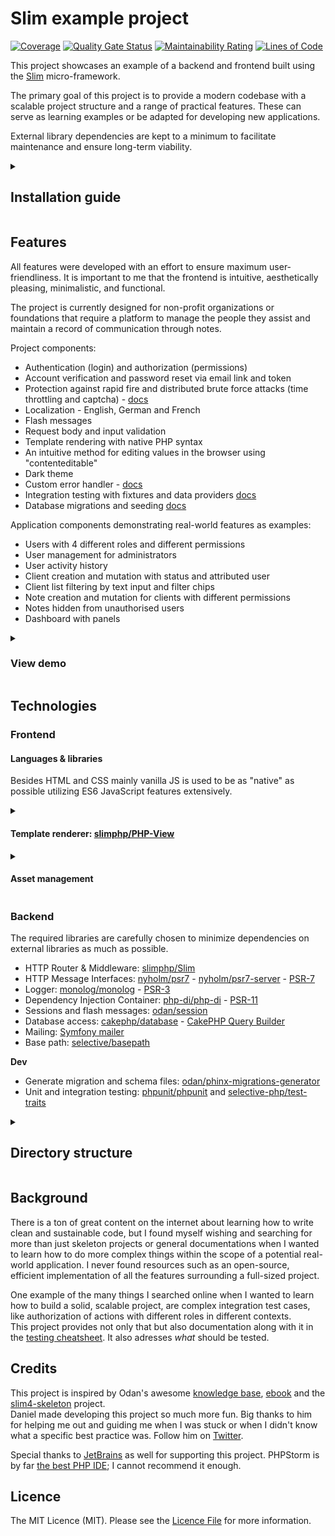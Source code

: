# Slim example project

[![Coverage](https://sonarcloud.io/api/project_badges/measure?project=samuelgfeller_slim-example-project&metric=coverage)](https://sonarcloud.io/summary/new_code?id=samuelgfeller_slim-example-project)
[![Quality Gate Status](https://sonarcloud.io/api/project_badges/measure?project=samuelgfeller_slim-example-project&metric=alert_status)](https://sonarcloud.io/summary/new_code?id=samuelgfeller_slim-example-project)
[![Maintainability Rating](https://sonarcloud.io/api/project_badges/measure?project=samuelgfeller_slim-example-project&metric=sqale_rating)](https://sonarcloud.io/summary/new_code?id=samuelgfeller_slim-example-project)
[![Lines of Code](https://sonarcloud.io/api/project_badges/measure?project=samuelgfeller_slim-example-project&metric=ncloc)](https://sonarcloud.io/summary/new_code?id=samuelgfeller_slim-example-project)

This project showcases an example of a backend and frontend built using the
[Slim](https://www.slimframework.com/) micro-framework.  

The primary goal of this project is to provide a modern codebase with a scalable project structure and 
a range of practical features. These can serve as learning examples or be adapted for developing new 
applications. 

External library dependencies are kept to a minimum to facilitate maintenance and ensure long-term viability.


<details>
  <summary><h2>Installation guide</h2></summary>

In order to install and run this project, you need to have PHP 8, Composer, and a MariaDB or MySQL server 
installed and running on your machine.

### 1. Create project

Navigate to the directory you want to create the project in and run 
the following command, replacing `[project-name]` with the desired name for your project:
```bash
composer create-project samuelgfeller/slim-example-project [project-name]
```
This will create a new directory with the specified name and install all necessary dependencies.

Alternatively, you can use GitHub's 
[Use this template](https://docs.github.com/en/repositories/creating-and-managing-repositories/creating-a-repository-from-a-template)
feature to quickly create a repository with the code of this project. 
Checkout this repository in your preferred IDE before proceeding.

### 2. Set up the database
After opening the project in your IDE, copy the file `config/local/env.example.php` to `config/local/env.php` 
and fill in your database credentials.  

Then, create your database and update the `config/local/env.dev.php` file with the name of your 
database, like this:
```php
$settings['db']['database'] = 'my_database_name';
```
After that, create a separate test database and update the `config/local/env.test.php` file with its
name. The name must contain the word "test" as a safety measure to prevent accidentally truncating 
the development database:
```php
$settings['db']['database'] = 'my_database_name_test';
```

### 3. Run migrations
Open the terminal in the project's root directory and run the following command to create the necessary 
tables for the project:
```bash
composer migrate
```

### 4. Insert data
You can choose to insert only the minimal amount of data required for the app to function, or also 
include some dummy example data.

To insert both minimal and dummy data, run:
```bash
composer seed
```

To insert only the minimal data, run:
```bash
composer seed:minimal
```

### 5. Update GitHub workflows

**Deployment**   
If you are not planning on 
deploying your app at this time, delete or comment out the contents of the 
`.github/workflows/master.yml` file.  
  
To deploy your app, update the `.github/workflows/master.yml` file according to your needs and 
add your server's credentials to GitHub's 
[Actions secrets](https://docs.github.com/en/actions/security-guides/encrypted-secrets).

**Build testing**   
To run the project's tests automatically when pushing, update the 
`.github/workflows/develop.yml` file.   
**Replace the matrix value "test-database" `slim_example_project_test` with the name of 
your test database** as specified in `config/local/env.test.php`.
If you are not using SonarCloud, remove the "SonarCloud Scan" step from the workflow.

### Done!
That's it! Your project should now be fully set up and ready to use.  
You can serve it locally by running `php -S localhost:8080 -t public/` in the project's root 
directory and share it on a version control such as GitHub.

If you notice anything and have a suggestion, please let me know in the 
[feedback issue](https://github.com/samuelgfeller/slim-example-project/issues/1).

</details>


## Features
All features were developed with an effort to ensure maximum user-friendliness. 
It is important to me that the frontend is intuitive, aesthetically pleasing, minimalistic, and functional.

The project is currently designed for non-profit organizations or foundations that require a platform 
to manage the people they assist and maintain a record of communication through notes.

Project components:
* Authentication (login) and authorization (permissions)
* Account verification and password reset via email link and token
* Protection against rapid fire and distributed brute force attacks (time throttling and
  captcha) - [docs](https://github.com/samuelgfeller/slim-example-project/blob/master/docs/security-concept.md)
* Localization - English, German and French
* Flash messages
* Request body and input validation
* Template rendering with native PHP syntax
* An intuitive method for editing values in the browser using "contenteditable"
* Dark theme
* Custom error handler - [docs](https://github.com/samuelgfeller/slim-example-project/blob/master/docs/error-handling.md)
* Integration testing with fixtures and data providers [docs](https://github.com/samuelgfeller/slim-example-project/blob/master/docs/testing/testing-cheatsheet.md)
* Database migrations and seeding [docs](https://github.com/samuelgfeller/slim-example-project/blob/master/docs/cheatsheet.md#database-migrations)

Application components demonstrating real-world features as examples:
* Users with 4 different roles and different permissions
* User management for administrators
* User activity history
* Client creation and mutation with status and attributed user
* Client list filtering by text input and filter chips
* Note creation and mutation for clients with different permissions
* Notes hidden from unauthorised users 
* Dashboard with panels

<details>
  <summary><h3>View demo</h3></summary>

Link: [demo.slim-example-project.samuel-gfeller.ch](https://demo.slim-example-project.samuel-gfeller.ch)  
Usernames: `admin@user.com`, `managing-advisor@user.com`, `advisor@user.com`, `newcomer@user.com`  
Password: 12345678  
The database is reset every hour.

</details>

## Technologies

### Frontend

#### Languages & libraries

Besides HTML and CSS mainly vanilla JS is used to be as "native" as possible utilizing ES6 
JavaScript features extensively.

<details>
  <summary><h4>Template renderer: <a href="https://github.com/slimphp/PHP-View">slimphp/PHP-View</a></h4></summary>

Advantages: 
* Native PHP syntax 
* Very lightweight  
* Easy text translation

Disadvantages:
* The package is much less popular than twig which means that it may be less maintained, has limited documentation, 
and may have limited features (in terms of tools, not syntax)    
* Output strings have to be escaped manually to be protected against XSS attacks   

The fact that the package is less commonly used and potentially less well maintained isn't too concerning 
because it is relatively simple and doesn't involve a lot of code, unlike Twig which creates its own syntax. 
As a result, it requires less maintenance.  

Since it uses native PHP syntax, limited documentation is acceptable, and the "lack" of features can 
be addressed with the help of a middleware (`PhpViewExtensionMiddleware.php`).  

For the XSS protection, strings can be escaped anywhere in the project using the global function `html()`.

</details>
<details>
  <summary><h4>Asset management</h4></summary>

Hard-coding asset paths in templates is not recommended mainly because of the versioning issue. 
Since browsers cache assets to avoid repeated loading, when a JS or CSS file is updated, it is 
important to signal the browser to fetch the latest version by appending a GET parameter to the 
asset link (e.g. `?v=1.0.0`).  
The version from the config file `default.php` key `['deployment']['version']` is used.

**Include JS and CSS files**  
At the beginning of each template file, the list of required stylesheets, JS scripts and 
JS modules are added as attributes to the `PhpRenderer` (`$this` in the template file):  
```php
// CSS
$this->addAttribute('css', ['assets/general/page-component/form/form.css',]);  
// JS
$this->addAttribute('js', ['assets/error/error.js',]);  
// JS module
$this->addAttribute('jsModules', ['assets/general/dark-mode/dark-mode.js',]);  
```

They are then added to the HTML in `layout.php` with the current version number. 

**JS modules included via import**  
One of the remarkable aspects of ES6 is the `import` statement, as it simplifies the utilization 
of code from other JavaScript files without the need for explicit requirement in the template.   
To address the versioning issue, the script `JsImportVersionAdder.php` 
(called in `PhpViewExtensionMiddleware.php`) traverses through all JavaScript files and updates
the version GET parameter in the import statements.   
So after a version bump in the config file,
it is important to load any page (doesn't matter which one) on the development machine before 
pushing / deploying in order for every JS module to be updated.  
`JsImportVersionAdder.php` is disabled in production since the deployed files are supposed to 
contain the correct versioning information in their import declarations already.

**Other asset paths**  
Image and other paths are directly linked in the templates' tag (e.g. `<img src="">`), and in certain IDEs like PHPStorm, 
the `public/` directory can be marked as Resource Root, enabling automatic path auto-completion.   
The base path is always the public directory.

When an asset is refactored (renamed or moved), the path is automatically updated wherever the 
IDE recognizes the asset path. This functionality works when linking to assets directly in the 
HTML `src` or `href` tag, but unfortunately, it does not apply when they are added via the 
PHP `addAttribute` function.   
Until we can explicitly indicate to the IDE that a specific string represents a path, we have to manually 
modify these paths when refactoring JS/CSS files.

</details>

### Backend
The required libraries are carefully chosen to minimize dependencies on external libraries as much as possible.

* HTTP Router & Middleware: [slimphp/Slim](https://github.com/slimphp/Slim)
* HTTP Message Interfaces: [nyholm/psr7](https://github.com/Nyholm/psr7) - [nyholm/psr7-server](https://github.com/Nyholm/psr7-server) - [PSR-7](https://www.php-fig.org/psr/psr-7/)
* Logger: [monolog/monolog](https://github.com/Seldaek/monolog) - [PSR-3](https://www.php-fig.org/psr/psr-3/)
* Dependency Injection Container: [php-di/php-di](https://github.com/PHP-DI/PHP-DI) -
[PSR-11](https://www.php-fig.org/psr/psr-11/)
* Sessions and flash messages: [odan/session](https://github.com/odan/session)
* Database access: [cakephp/database](https://github.com/cakephp/database) - [CakePHP Query Builder](https://book.cakephp.org/4/en/orm/query-builder.html)
* Mailing: [Symfony mailer](https://symfony.com/doc/current/mailer.html)
* Base path: [selective/basepath](https://github.com/selective-php/basepath)

**Dev**
* Generate migration and schema files: [odan/phinx-migrations-generator](https://github.com/odan/phinx-migrations-generator)
* Unit and integration testing: [phpunit/phpunit](https://github.com/sebastianbergmann/phpunit) 
and [selective-php/test-traits](https://github.com/selective-php/test-traits)

<details>
  <summary><h2>Directory structure</h2></summary>

Inspiration for this project were
[odan/slim4-skeleton](https://odan.github.io/slim4-skeleton/) and
[slimphp/Slim-Skeleton](https://github.com/slimphp/Slim-Skeleton), and I did my best to stick to the
[SOLID](https://www.digitalocean.com/community/conceptual-articles/s-o-l-i-d-the-first-five-principles-of-object-oriented-design)
principles.

The folder structure adheres to the [Standard PHP Package Skeleton](https://github.com/php-pds/skeleton).

```
-- config // contains configuration files
-- public
   -- assets // images, videos, stylesheets, scripts, fonts, audio files
-- resources
   -- migrations // database migrations
   -- schema // database table creation schema
   -- seeds // database seed data
-- src
   -- Application // top layer, contains action classes, middlewares, error handler, responder
   -- Domain // includes business logic / service classes
   -- Infrastructure // database access / manipulation / repository classes 
   -- Common // generic helper classes 
-- templates
   -- layout // html layout with nav menu, page structure
   -- // template files (.html.php) for each module 
-- tests
   -- Integration // integration tests
      -- // action class testing which test all layers
   -- Unit // unit tests
      -- // domain service class testing
   -- Fixture // database content to be added as preparation in test db for integration tests
   -- Provider // data provider to run the same test cases with different data
   -- Traits // utility traits (test setup, database connection, helpers)
```
</details>

## Background 
There is a ton of great content on the internet about learning how to write clean and sustainable code,
but I found myself wishing and searching for more than just skeleton projects or general documentations 
when I wanted to learn how to do more complex things within the scope of a potential real-world application.
I never found resources such as an open-source, efficient implementation of all the features surrounding a 
full-sized project.   

One example of the many things I searched online when I wanted to learn how to build a solid, scalable project, 
are complex integration test cases, 
like authorization of actions with different roles in different contexts.   
This project provides not only that but also documentation along with it in the
[testing cheatsheet](https://github.com/samuelgfeller/slim-example-project/blob/master/docs/testing/testing-cheatsheet.md).
It also adresses _what_ should be tested.

## Credits

This project is inspired by Odan's awesome
[knowledge base](https://odan.github.io/), 
[ebook](https://odan.github.io/2022/07/02/slim4-ebook-online.html)
and the [slim4-skeleton](https://odan.github.io/slim4-skeleton/) project.  
Daniel made developing this project so much more fun. Big thanks to him for helping me out and guiding me 
when I was stuck or when I didn't know what a specific best practice was. 
Follow him on [Twitter](https://twitter.com/dopitz).

Special thanks to [JetBrains](https://jb.gg/OpenSource) as well for supporting this project.
PHPStorm is by far [the best PHP IDE](https://www.cloudways.com/blog/top-ide-and-code-editors-php-development/);
I cannot recommend it enough.

## Licence

The MIT Licence (MIT). Please
see the [Licence File](https://github.com/samuelgfeller/slim-example-project/blob/master/LICENCE.txt) 
for more information.